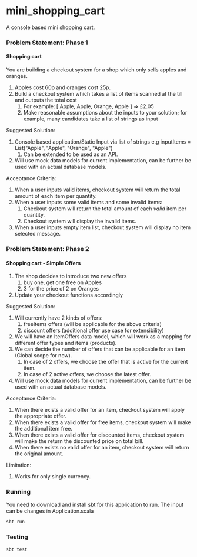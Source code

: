 # mini_shopping_cart
A console based mini shopping cart.

### Problem Statement: Phase 1

#### Shopping cart
You are building a checkout system for a shop which only sells apples and oranges. 
1. Apples cost 60p and oranges cost 25p. 
2. Build a checkout system which takes a list of items scanned at the till and outputs the total cost 
   1. For example: [ Apple, Apple, Orange, Apple ] => £2.05 
   2. Make reasonable assumptions about the inputs to your solution; for example, many
   candidates take a list of strings as input

Suggested Solution:
1. Console based application/Static Input via list of strings e.g inputItems = List("Apple", "Apple", "Orange", "Apple")
   1. Can be extended to be used as an API.
2. Will use mock data models for current implementation, can be further be used with an actual database models.

Acceptance Criteria:
1. When a user inputs valid items, checkout system will return the total amount of each item per quantity.
2. When a user inputs some valid items and some invalid items:
   1. Checkout system will return the total amount of each *valid* item per quantity.
   2. Checkout system will display the invalid items.
3. When a user inputs empty item list, checkout system will display no item selected message.

### Problem Statement: Phase 2
#### Shopping cart - Simple Offers
1. The shop decides to introduce two new offers 
   1. buy one, get one free on Apples 
   2. 3 for the price of 2 on Oranges
2. Update your checkout functions accordingly

Suggested Solution:
1. Will currently have 2 kinds of offers: 
   1. freeItems offers (will be applicable for the above criteria)
   2. discount offers (additional offer use case for extensibility)
2. We will have an ItemOffers data model, which will work as a mapping for different offer types and items (products).
3. We can decide the number of offers that can be applicable for an item (Global scope for now).
   1. In case of 2 offers, we choose the offer that is active for the current item.
   2. In case of 2 active offers, we choose the latest offer.
4. Will use mock data models for current implementation, can be further be used with an actual database models.


Acceptance Criteria:
1. When there exists a valid offer for an item, checkout system will apply the appropriate offer.
2. When there exists a valid offer for free items, checkout system will make the additional item free.
3. When there exists a valid offer for discounted items, checkout system will make the return the discounted price on total bill.
4. When there exists no valid offer for an item, checkout system will return the original amount.

Limitation:
1. Works for only single currency.


### Running
You need to download and install sbt for this application to run.
The input can be changes in Application.scala

```bash
sbt run
```

### Testing
```bash
sbt test
```